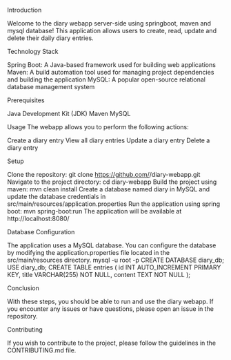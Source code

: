 Introduction

Welcome to the diary webapp server-side using springboot, maven and mysql database!
This application allows users to create, read, update and delete their daily diary entries.

Technology Stack

Spring Boot: A Java-based framework used for building web applications
Maven: A build automation tool used for managing project dependencies and building the application
MySQL: A popular open-source relational database management system

Prerequisites

Java Development Kit (JDK)
Maven
MySQL

Usage
The webapp allows you to perform the following actions:

Create a diary entry
View all diary entries
Update a diary entry
Delete a diary entry

Setup

Clone the repository: git clone https://github.com/<your-username>/diary-webapp.git
Navigate to the project directory: cd diary-webapp
Build the project using maven: mvn clean install
Create a database named diary in MySQL and update the database credentials in src/main/resources/application.properties
Run the application using spring boot: mvn spring-boot:run
The application will be available at http://localhost:8080/

Database Configuration

The application uses a MySQL database. You can configure the database by modifying the
application.properties file located in the src/main/resources directory.
mysql -u root -p
CREATE DATABASE diary_db;
USE diary_db;
CREATE TABLE entries (
  id INT AUTO_INCREMENT PRIMARY KEY,
  title VARCHAR(255) NOT NULL,
  content TEXT NOT NULL
);


Conclusion

With these steps, you should be able to run and use the diary webapp. 
If you encounter any issues or have questions, please open an issue in the repository.

Contributing

If you wish to contribute to the project, please follow the guidelines in the CONTRIBUTING.md file.

